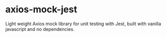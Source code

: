# axios-mock-jest
Light weight Axios mock library for unit testing with Jest, built with vanilla javascript and no dependencies.
